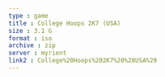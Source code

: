 ```yaml
---
type : game
title : College Hoops 2K7 (USA)
size : 3.1 G
format : iso
archive : zip
server : myrient
link2 : College%20Hoops%202K7%20%28USA%29
---
```

